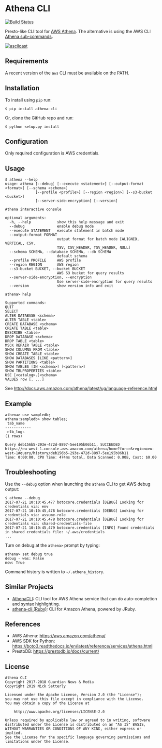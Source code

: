 Athena CLI
==========

[![Build Status](https://travis-ci.org/guardian/athena-cli.svg?branch=master)](https://travis-ci.org/guardian/athena-cli)

Presto-like CLI tool for [AWS Athena](https://aws.amazon.com/athena/). The alternative is using the
AWS CLI [Athena sub-commands](http://docs.aws.amazon.com/cli/latest/reference/athena/).

[![asciicast](https://asciinema.org/a/132545.png)](https://asciinema.org/a/132545)

Requirements
------------

A recent version of the `aws` CLI must be available on the PATH.

Installation
------------

To install using `pip` run:

    $ pip install athena-cli

Or, clone the GitHub repo and run:

    $ python setup.py install

Configuration
-------------

Only required configuration is AWS credentials.

Usage
-----

```
$ athena --help
usage: athena [--debug] [--execute <statement>] [--output-format <format>] [--schema <schema>]
              [--profile <profile>] [--region <region>] [--s3-bucket <bucket>]
              [--server-side-encryption] [--version]

Athena interactive console

optional arguments:
  -h, --help            show this help message and exit
  --debug               enable debug mode
  --execute STATEMENT   execute statement in batch mode
  --output-format FORMAT
                        output format for batch mode [ALIGNED, VERTICAL, CSV,
                        TSV, CSV_HEADER, TSV_HEADER, NULL]
  --schema SCHEMA, --database SCHEMA, --db SCHEMA
                        default schema
  --profile PROFILE     AWS profile
  --region REGION       AWS region
  --s3-bucket BUCKET, --bucket BUCKET
                        AWS S3 bucket for query results
  --server-side-encryption, --encryption
                        Use server-side-encryption for query results
  --version             show version info and exit
```

```
athena> help

Supported commands:
QUIT
SELECT
ALTER DATABASE <schema>
ALTER TABLE <table>
CREATE DATABASE <schema>
CREATE TABLE <table>
DESCRIBE <table>
DROP DATABASE <schema>
DROP TABLE <table>
MSCK REPAIR TABLE <table>
SHOW COLUMNS FROM <table>
SHOW CREATE TABLE <table>
SHOW DATABASES [LIKE <pattern>]
SHOW PARTITIONS <table>
SHOW TABLES [IN <schema>] [<pattern>]
SHOW TBLPROPERTIES <table>
USE [<catalog>.]<schema>
VALUES row [, ...]
```

See http://docs.aws.amazon.com/athena/latest/ug/language-reference.html

Example
-------

```
athena> use sampledb;
athena:sampledb> show tables;
 tab_name
------------
 elb_logs
(1 rows)

Query deb156b5-293e-472d-8897-5ee195b06b11, SUCCEEDED
https://eu-west-1.console.aws.amazon.com/athena/home?force&region=eu-west-1#query/history/deb156b5-293e-472d-8897-5ee195b06b11
Time: 0:00:00, CPU Time: 474ms total, Data Scanned: 0.00B, Cost: $0.00
```

Troubleshooting
---------------

Use the `--debug` option when launching the `athena` CLI to get AWS debug output:

```shell
$ athena --debug
2017-07-21 10:10:45,477 botocore.credentials [DEBUG] Looking for credentials via: env
2017-07-21 10:10:45,478 botocore.credentials [DEBUG] Looking for credentials via: assume-role
2017-07-21 10:10:45,478 botocore.credentials [DEBUG] Looking for credentials via: shared-credentials-file
2017-07-21 10:10:45,479 botocore.credentials [INFO] Found credentials in shared credentials file: ~/.aws/credentials
...
```

Turn on debug at the `athena>` prompt by typing:

```
athena> set debug true
debug - was: False
now: True
```

Command history is written to `~/.athena_history`.

Similar Projects
----------------

- [AthenaCLI](dbcli/athenacli): CLI tool for AWS Athena service that can do auto-completion and syntax highlighting.
- [athena-cli (Ruby)](pengwynn/athena-cli): CLI for Amazon Athena, powered by JRuby.

References
----------

  * AWS Athena: https://aws.amazon.com/athena/
  * AWS SDK for Python: https://boto3.readthedocs.io/en/latest/reference/services/athena.html
  * PrestoDB: https://prestodb.io/docs/current/

License
-------

    Athena CLI
    Copyright 2017-2018 Guardian News & Media
    Copyright 2019 Nick Satterly

    Licensed under the Apache License, Version 2.0 (the "License");
    you may not use this file except in compliance with the License.
    You may obtain a copy of the License at

        http://www.apache.org/licenses/LICENSE-2.0

    Unless required by applicable law or agreed to in writing, software
    distributed under the License is distributed on an "AS IS" BASIS,
    WITHOUT WARRANTIES OR CONDITIONS OF ANY KIND, either express or implied.
    See the License for the specific language governing permissions and
    limitations under the License.
